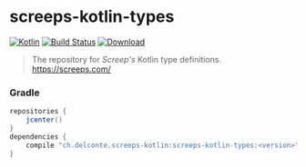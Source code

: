 # screeps-kotlin-types

[ ![Kotlin](https://img.shields.io/badge/Kotlin-1.2.60-blue.svg)](http://kotlinlang.org) 
[![Build Status](https://travis-ci.org/exaV/screeps-kotlin-types.svg?branch=master)](https://travis-ci.org/exaV/screeps-kotlin-types)
[ ![Download](https://api.bintray.com/packages/exav/screeps-kotlin/screeps-kotlin-types/images/download.svg) ](https://bintray.com/exav/screeps-kotlin/screeps-kotlin-types/_latestVersion)
> The repository for *Screep's* Kotlin type definitions. https://screeps.com/

### Gradle

``` Groovy
repositories {
    jcenter()
}
dependencies {
    compile "ch.delconte.screeps-kotlin:screeps-kotlin-types:<version>"
}

```
          
